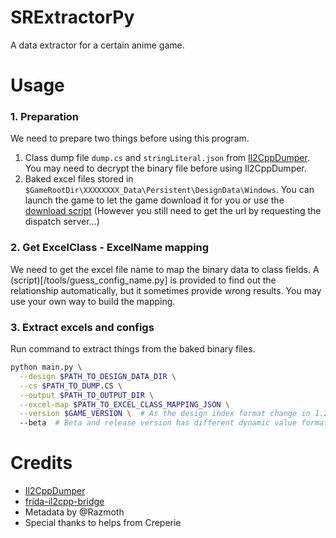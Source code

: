 # SRExtractorPy
A data extractor for a certain anime game.

# Usage

### 1. Preparation
We need to prepare two things before using this program.

1. Class dump file `dump.cs` and `stringLiteral.json` from [Il2CppDumper](https://github.com/Perfare/Il2CppDumper). You may need to decrypt the binary file before using Il2CppDumper.
2. Baked excel files stored in `$GameRootDir\XXXXXXXX_Data\Persistent\DesignData\Windows`. You can launch the game to let the game download it for you or use the [download script](/tools/design_data_downloader.py) (However you still need to get the url by requesting the dispatch server...)

### 2. Get ExcelClass - ExcelName mapping
We need to get the excel file name to map the binary data to class fields. A (script)[/tools/guess_config_name.py] is provided to find out the relationship automatically, but it sometimes provide wrong results. You may use your own way to build the mapping.

### 3. Extract excels and configs
Run command to extract things from the baked binary files.
```bash
python main.py \
  --design $PATH_TO_DESIGN_DATA_DIR \
  --cs $PATH_TO_DUMP.CS \
  --output $PATH_TO_OUTPUT_DIR \
  --excel-map $PATH_TO_EXCEL_CLASS_MAPPING_JSON \
  --version $GAME_VERSION \  # As the design index format change in 1.2.53, we need to specify the game version
  --beta  # Beta and release version has different dynamic value format, if you are trying to extract a beta version file, add this line.
```

# Credits

* [Il2CppDumper](https://github.com/Perfare/Il2CppDumper)
* [frida-il2cpp-bridge](https://github.com/vfsfitvnm/frida-il2cpp-bridge)
* Metadata by @Razmoth
* Special thanks to helps from Creperie
